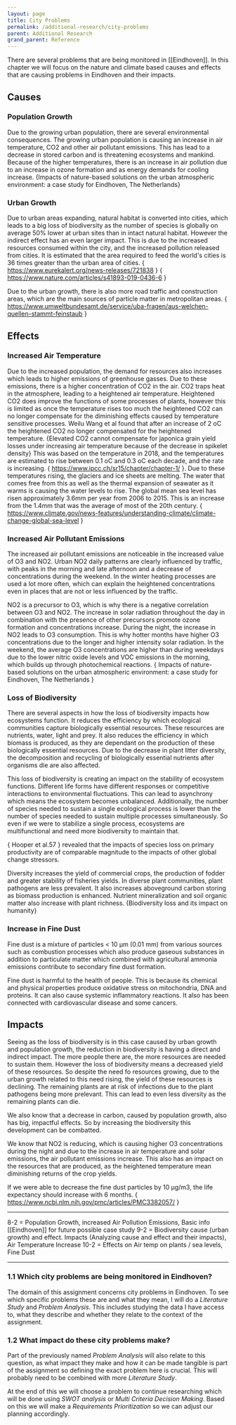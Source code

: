 ```yaml
---
layout: page
title: City Problems
permalink: /additional-research/city-problems
parent: Additional Research
grand_parent: Reference
---
```

There are several problems that are being monitored in [[Eindhoven]]. In this chapter we will focus on the nature and climate based causes and effects that are causing problems in Eindhoven and their impacts.

## Causes
### Population Growth
Due to the growing urban population, there are several environmental consequences. The growing urban population is causing an increase in air temperature, CO2 and other air pollutant emissions. This has lead to a decrease in stored carbon and is threatening ecosystems and mankind. Because of the higher temperatures, there is an increase in air pollution due to an increase in ozone formation and as energy demands for cooling increase. {Impacts of nature-based solutions on the urban atmospheric environment: a case study for Eindhoven, The Netherlands}

### Urban Growth
Due to urban areas expanding, natural habitat is converted into cities, which leads to a big loss of biodiversity as the number of species is globally on average 50% lower at urban sites than in intact natural habitat. However the indirect effect has an even larger impact. This is due to the increased resources consumed within the city, and the increased pollution released from cities. It is estimated that the area required to feed the world's cities is 36 times greater than the urban area of cities. { https://www.eurekalert.org/news-releases/721838 } { https://www.nature.com/articles/s41893-019-0436-6 }

Due to the urban growth, there is also more road traffic and construction areas, which are the main sources of particle matter in metropolitan areas. { https://www.umweltbundesamt.de/service/uba-fragen/aus-welchen-quellen-stammt-feinstaub }


## Effects
### Increased Air Temperature
Due to the increased population, the demand for resources also increases which leads to higher emissions of greenhouse gasses. Due to these emissions, there is a higher concentration of CO2 in the air. CO2 traps heat in the atmosphere, leading to a heightened air temperature. Heightened CO2 does improve the functions of some processes of plants, however this is limited as once the temperature rises too much the heightened CO2 can no longer compensate for the diminishing effects caused by temperature sensitive processes. Weilu Wang et al found that after an increase of 2 oC the heightened CO2 no longer compensated for the heightened temperature. {Elevated CO2 cannot compensate for japonica grain yield losses under increasing air temperature because of the decrease in spikelet density} This was based on the temperature in 2018, and the temperatures are estimated to rise between 0.1 oC and 0.3 oC each decade, and the rate is increasing. { https://www.ipcc.ch/sr15/chapter/chapter-1/ }. Due to these temperatures rising, the glaciers and  ice sheets are melting. The water that comes free from this as well as the thermal expansion of seawater as it warms is causing the water levels to rise. The global mean sea level has risen approximately 3.6mm per year from 2006 to 2015. This is an increase from the 1.4mm that was the average of most of the 20th century.  { https://www.climate.gov/news-features/understanding-climate/climate-change-global-sea-level }

### Increased Air Pollutant Emissions
The increased air pollutant emissions are noticeable in the increased value of O3 and NO2. Urban NO2 daily patterns are clearly influenced by traffic, with peaks in the morning and late afternoon and a decrease of concentrations during the weekend. In the winter heating processes are used a lot more often, which can explain the heightened concentrations even in places that are not or less influenced by the traffic. 

NO2 is a precursor to O3, which is why there is a negative correlation between O3 and NO2. The increase in solar radiation throughout the day in combination with the presence of other precursors promote ozone formation and concentrations increase. During the night, the increase in NO2 leads to O3 consumption. This is why hotter months have higher O3 concentrations due to the longer and higher intensity solar radiation. In the weekend, the average O3 concentrations are higher than during weekdays due to the lower nitric oxide levels and VOC emissions in the morning, which builds up through photochemical reactions. 
{ Impacts of nature-based solutions on the urban atmospheric environment: a case study for Eindhoven, The Netherlands } 

### Loss of Biodiversity
There are several aspects in how the loss of biodiversity impacts how ecosystems function. It reduces the efficiency by which ecological communities capture biologically essential resources. These resources are nutrients, water, light and prey. It also reduces the efficiency in which biomass is produced, as they are dependant on the production of these biologically essential resources. Due to the decrease in plant litter diversity, the decomposition and recycling of biologically essential nutrients after organisms die are also affected.

This loss of biodiversity is creating an impact on the stability of ecosystem functions. Different life forms have different responses or competitive interactions to environmental fluctuations. This can lead to asynchrony which means the ecosystem becomes unbalanced. Additionally, the number of species needed to sustain a single ecological process is lower than the number of species needed to sustain multiple processes simultaneously. So even if we were to stabilize a single process, ecosystems are multifunctional and need more biodiversity to maintain that.

{ Hooper et al.57 } revealed that the impacts of species loss on primary productivity are of comparable magnitude to the impacts of other global change stressors. 

Diversity increases the yield of commercial crops, the production of fodder and greater stability of fisheries yields. In diverse plant communities, plant pathogens are less prevalent. It also increases aboveground carbon storing as biomass production is enhanced. Nutrient mineralization and soil organic matter also increase with plant richness.  {Biodiversity loss and its impact on humanity}

### Increase in Fine Dust
Fine dust is a mixture of particles < 10 µm (0.01 mm) from various sources such as combustion processes which also produce gaseous substances in addition to particulate matter which combined with agricultural ammonia emissions contribute to secondary fine dust formation.

Fine dust is harmful to the health of people. This is because its chemical and physical properties produce oxidative stress on mitochondria, DNA and proteins. It can also cause systemic inflammatory reactions. It also has been connected with cardiovascular disease and some cancers. 

## Impacts
Seeing as the loss of biodiversity is in this case caused by urban growth and population growth, the reduction in biodiversity is having a direct and indirect impact. The more people there are, the more resources are needed to sustain them. However the loss of biodiversity means a decreased yield of these resources. So despite the need fo resources growing, due to the urban growth related to this need rising, the yield of these resources is declining. The remaining plants are at risk of infections due to the plant pathogens being more prelevant. This can lead to even less diversity as the remaining plants can die.

We also know that a decrease in carbon, caused by population growth, also has big, impactful effects. So by increasing the biodiversity this development can be combatted. 

We know that NO2 is reducing, which is causing higher O3 concentrations during the night and due to the increase in air temperature and solar emissions, the air pollutant emissions increase. This also has an impact on the resources that are produced, as the heightened temperature mean diminishing returns of the crop yields.

If we were able to decrease the fine dust particles by 10 µg/m3, the life expectancy should increase with 6 months. { https://www.ncbi.nlm.nih.gov/pmc/articles/PMC3382057/ }


---

8-2 = Population Growth, increased Air Pollution Emissions, Basic info [[Eindhoven]] for future possible case study
9-2 = Biodiversity cause (urban growth) and effect. Impacts (Analyzing cause and effect and their impacts), Air Temperature Increase
10-2 = Effects on Air temp on plants / sea levels, Fine Dust

---
### 1.1 Which city problems are being monitored in Eindhoven?
The domain of this assignment concerns city problems in Eindhoven. To see which specific problems these are and what they mean, I will do a *Literature Study* and *Problem Analysis*. This includes studying the data I have access to, what they describe and whether they relate to the context of the assignment.

### 1.2 What impact do these city problems make?
Part of the previously named *Problem Analysis* will also relate to this question, as what impact they make and how it can be made tangible is part of the assignment so defining the exact problem here is crucial. This will probably need to be combined with more *Literature Study*.

At the end of this we will choose a problem to continue researching which will be done using *SWOT analysis* or *Multi Criteria Decision Making*.  Based on this we will make a *Requirements Prioritization* so we can adjust our planning accordingly.